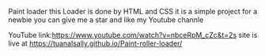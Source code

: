Paint loader
this Loader is done by HTML and CSS it is a simple project for a newbie
you can give me a star and like my Youtube channle 
 
YouTube link:https://www.youtube.com/watch?v=nbceRpM_cZc&t=2s
 site is live at https://tuanalsally.github.io/Paint-roller-loader/

